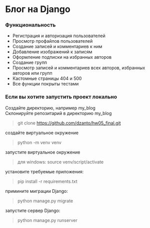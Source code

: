 # Блог на Django

### Функциональность
<ul>
 <li>Регистрация и авторизация пользователей</li>
 <li>Просмотр профайлов пользователей</li>
 <li>Создание записей и комментариев к ним</li>
 <li>Добавление изображений к записям</li>
 <li>Оформление подписки на избранных авторов</li>
 <li>Создание групп</li>
 <li>Просмотр записей и комментариев всех авторов, избранных авторов или групп</li>
 <li>Кастомные страницы 404 и 500</li>
 <li>Все функции покрыты тестами</li>
</ul>

	
### Если вы хотите запустить проект локально

Создайте директорию, например my_blog	
Склонируйте репозитарий в директорию my_blog
> git clone https://github.com/dzanto/hw05_final.git

создайте виртуальное окружение
> python -m venv venv

запустите виртуальное окружение
> для windows: source venv/script/activate

установите требуемые приложения:
> pip install -r requirements.txt

примините миграции Django:
> python manage.py migrate

запустите сервер Django:
> python manage.py runserver
